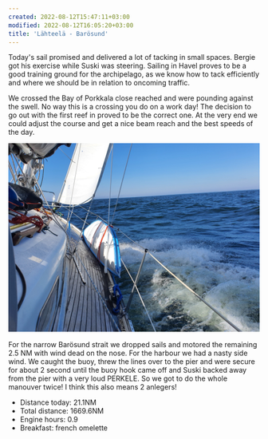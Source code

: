 ```yaml
---
created: 2022-08-12T15:47:11+03:00
modified: 2022-08-12T16:05:20+03:00
title: 'Lähteelä - Barösund'
---
```


Today's sail promised and delivered a lot of tacking in small spaces. Bergie got his exercise while Suski was steering. Sailing in Havel proves to be a good training ground for the archipelago, as we know how to tack efficiently and where we should be in relation to oncoming traffic.

We crossed the Bay of Porkkala close reached and were pounding against the swell. No way this is a crossing you do on a work day! The decision to go out with the first reef in proved to be the correct one. At the very end we could adjust the course and get a nice beam reach and the best speeds of the day. 

![Image](../2022/6a8785107f75bd9b2116a217617f7221.jpg) 

For the narrow Barösund strait we dropped sails and motored the remaining 2.5 NM with wind dead on the nose. For the harbour we had a nasty side wind. We caught the buoy, threw the lines over to the pier and were secure for about 2 second until the buoy hook came off and Suski backed away from the pier with a very loud PERKELE. So we got to do the whole manouver twice! I think this also means 2 anlegers!

* Distance today: 21.1NM
* Total distance: 1669.6NM
* Engine hours: 0.9
* Breakfast: french omelette
